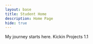 ```yaml
---
layout: base
title: Student Home 
description: Home Page
hide: true
---
```


My journey starts here. Kickin Projects 1.1

